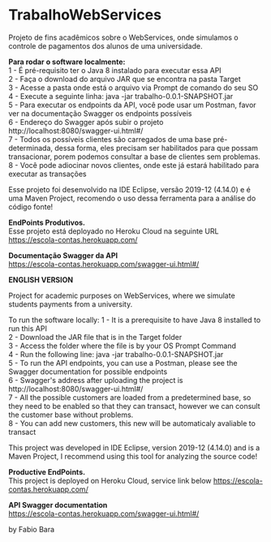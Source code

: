 # TrabalhoWebServices

Projeto de fins acadêmicos sobre o WebServices, onde simulamos o controle de pagamentos dos alunos de uma universidade.

<b> Para rodar o software localmente:</b> </br>
1 - É pré-requisito ter o Java 8 instalado para executar essa API</br>
2 - Faça o download do arquivo JAR que se encontra na pasta Target</br>
3 - Acesse a pasta onde está o arquivo via Prompt de comando do seu SO </br>
4 - Execute a seguinte linha: java -jar trabalho-0.0.1-SNAPSHOT.jar</br>
5 - Para executar os endpoints da API, você pode usar um Postman, favor ver na documentação Swagger os endpoints possíveis </br>
6 - Endereço do Swagger após subir o projeto http://localhost:8080/swagger-ui.html#/ </br>
7 - Todos os possíveis clientes são carregados de uma base pré-determinada, dessa forma, eles precisam ser habilitados para que possam transacionar, porem podemos consultar a base de clientes sem problemas.</br>
8 - Você pode adiocinar novos clientes, onde este já estará habilitado para executar as transações</br>

Esse projeto foi desenvolvido na IDE Eclipse, versão 2019-12 (4.14.0) e é uma Maven Project, recomendo o uso dessa ferramenta para a análise do código fonte!

<b> EndPoints Produtivos. </b> </br>
Esse projeto está deployado no Heroku Cloud na seguinte URL
https://escola-contas.herokuapp.com/


<b> Documentação Swagger da API </b> </br>
https://escola-contas.herokuapp.com/swagger-ui.html#/

<b> ENGLISH VERSION </b>

Project for academic purposes on WebServices, where we simulate students payments from a university.

To run the software locally:
1 - It is a prerequisite to have Java 8 installed to run this API</br>
2 - Download the JAR file that is in the Target folder</br>
3 - Access the folder where the file is by your OS Prompt Command </br>
4 - Run the following line: java -jar trabalho-0.0.1-SNAPSHOT.jar </br>
5 - To run the API endpoints, you can use a Postman, please see the Swagger documentation for possible endpoints </br>
6 - Swagger's address after uploading the project is http://localhost:8080/swagger-ui.html#/ </br>
7 - All the possible customers are loaded from a predetermined base, so they need to be enabled so that they can transact, however we can consult the customer base without problems. </br>
8 - You can add new customers, this new will be automaticaly avaliable to transact</br>

This project was developed in IDE Eclipse, version 2019-12 (4.14.0) and is a Maven Project, I recommend using this tool for analyzing the source code!

<b> Productive EndPoints. </b> </br>
This project is deployed on Heroku Cloud, service link below
https://escola-contas.herokuapp.com/

<b> API Swagger documentation </b> </br>
https://escola-contas.herokuapp.com/swagger-ui.html#/

by Fabio Bara
